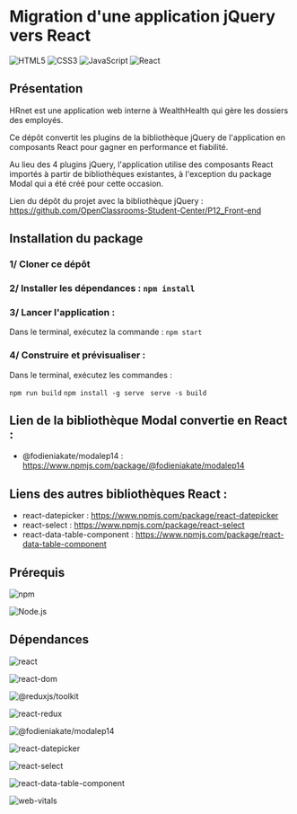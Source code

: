 # Migration d'une application jQuery vers React

![HTML5](https://img.shields.io/badge/HTML5-E34F26?style=for-the-badge&logo=html5&logoColor=white)
![CSS3](https://img.shields.io/badge/CSS3-1572B6?style=for-the-badge&logo=css3&logoColor=white)
![JavaScript](https://img.shields.io/badge/JavaScript-F7DF1E?style=for-the-badge&logo=javascript&logoColor=black)
![React](https://img.shields.io/badge/React-303540?style=for-the-badge&logo=react&logoColor=61DAFB)

## Présentation

HRnet est une application web interne à WealthHealth qui gère les dossiers des employés.

Ce dépôt convertit les plugins de la bibliothèque jQuery de l'application en composants React pour gagner en performance et fiabilité.

Au lieu des 4 plugins jQuery, l'application utilise des composants React importés à partir de bibliothèques existantes, à l'exception du package Modal qui a été créé pour cette occasion.

Lien du dépôt du projet avec la bibliothèque jQuery : https://github.com/OpenClassrooms-Student-Center/P12_Front-end

## Installation du package

### 1/ Cloner ce dépôt

### 2/ Installer les dépendances : `npm install`

### 3/ Lancer l'application :

Dans le terminal, exécutez la commande : `npm start`

### 4/ Construire et prévisualiser :

Dans le terminal, exécutez les commandes :

`npm run build`
`npm install -g serve`
` serve -s build`

## Lien de la bibliothèque Modal convertie en React :

- @fodieniakate/modalep14 : https://www.npmjs.com/package/@fodieniakate/modalep14

## Liens des autres bibliothèques React :

- react-datepicker : https://www.npmjs.com/package/react-datepicker
- react-select : https://www.npmjs.com/package/react-select
- react-data-table-component : https://www.npmjs.com/package/react-data-table-component

## Prérequis

![npm](https://img.shields.io/badge/npm-9.1.3-%23000000?style=flat-square&logo=npm&logoColor=white)

![Node.js](https://img.shields.io/badge/Node.js-16.14.0-43853D?style=flat-square&logo=node.js&logoColor=white)

## Dépendances

![react](https://img.shields.io/badge/react-%5E18.2.0-blue)

![react-dom](https://img.shields.io/badge/react-dom-%5E18.2.0-blue)

![@reduxjs/toolkit](https://img.shields.io/badge/@reduxjs/toolkit-%5E2.1.0-blue)

![react-redux](https://img.shields.io/badge/@fodieniakate/modalep14-%5E9.1.0-blue)

![@fodieniakate/modalep14](https://img.shields.io/badge/@fodieniakate/modalep14-%5E0.0.9-blue)

![react-datepicker](https://img.shields.io/badge/react--datepicker-%5E4.11.0-blue)

![react-select](https://img.shields.io/badge/react--select-%5E5.0.0-blue)

![react-data-table-component](https://img.shields.io/badge/react--data--table--component-%5E7.6.2-blue)

![web-vitals](https://img.shields.io/badge/web-vitals-%5E2.1.4-blue)

